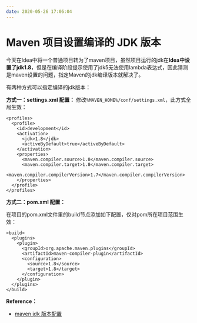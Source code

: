 ```yaml
---
date: 2020-05-26 17:06:04
---
```

# Maven 项目设置编译的 JDK 版本

今天在Idea中将一个普通项目转为了maven项目，虽然项目运行的jdk在**Idea中设置了jdk1.8**，但是在编译阶段提示使用了jdk5无法使用lambda表达式，因此猜测是maven设置的问题，指定Maven的jdk编译版本就解决了。

有两种方式可以指定编译的jdk版本：

**方式一：settings.xml 配置：** 修改`%MAVEN_HOME%/conf/settings.xml`，此方式全局生效：

```markup
<profiles>
  <profile>
    <id>development</id>
    <activation>
      <jdk>1.8</jdk>
      <activeByDefault>true</activeByDefault>
    </activation>
    <properties>
      <maven.compiler.source>1.8</maven.compiler.source>
      <maven.compiler.target>1.8</maven.compiler.target>
      <maven.compiler.compilerVersion>1.7</maven.compiler.compilerVersion>
    </properties>
  </profile>
</profiles>
```

**方式二：pom.xml 配置：**

在项目的pom.xml文件里的build节点添加如下配置，仅对pom所在项目范围生效：

```markup
<build>
  <plugins>
    <plugin>
      <groupId>org.apache.maven.plugins</groupId>
      <artifactId>maven-compiler-plugin</artifactId>
      <configuration>
        <source>1.8</source>
        <target>1.8</target>
      </configuration>
    </plugin>
  </plugins>
</build>
```

**Reference：**

* [maven jdk 版本配置](http://www.blogjava.net/fancydeepin/archive/2015/06/23/maven-jdk.html)

